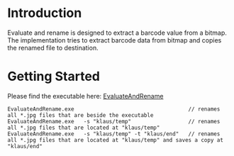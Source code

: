 # Introduction
Evaluate and rename is designed to extract a barcode value from a bitmap.
The implementation tries to extract barcode data from bitmap and copies
the renamed file to destination.

# Getting Started
Please find the executable here:
[EvaluateAndRename](https://github.com/ThalusUlysses/EvaluateBarcodeAndRenameFile/raw/master/exe/EvaluateAndRename.exe)
```
EvaluateAndRename.exe                                    // renames all *.jpg files that are beside the executable
EvaluateAndRename.exe   -s "klaus/temp"                  // renames all *.jpg files that are located at "klaus/temp"
EvaluateAndRename.exe   -s "klaus/temp" -t "klaus/end"   // renames all *.jpg files that are located at "klaus/temp" and saves a copy at "klaus/end"

```
